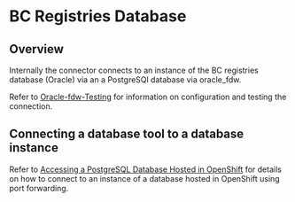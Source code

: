 # BC Registries Database

## Overview

Internally the connector connects to an instance of the BC registries database (Oracle) via an a PostgreSQl database via oracle_fdw.

Refer to [Oracle-fdw-Testing](oracle-fdw-testing.md) for information on configuration and testing the connection.

## Connecting a database tool to a database instance

Refer to [Accessing a PostgreSQL Database Hosted in OpenShift](./PortForwardingaDatabase.md) for details on how to connect to an instance of a database hosted in OpenShift using port forwarding.
